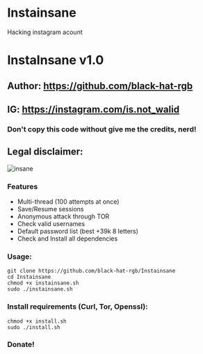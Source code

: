# Instainsane
Hacking instagram acount
# InstaInsane v1.0
## Author: https://github.com/black-hat-rgb
## IG: https://instagram.com/is.not_walid
### Don't copy this code without give me the credits, nerd!



## Legal disclaimer:

![insane](https://github.com/black-hat-rgb/Instainsane/blob/main/Instainsane.png)





### Features
- Multi-thread (100 attempts at once)
- Save/Resume sessions
- Anonymous attack through TOR
- Check valid usernames
- Default password list (best +39k 8 letters)
- Check and Install all dependencies



### Usage:
```
git clone https://github.com/black-hat-rgb/Instainsane
cd Instainsane
chmod +x instainsane.sh
sudo ./instainsane.sh
```


### Install requirements (Curl, Tor, Openssl):

```
chmod +x install.sh
sudo ./install.sh
```
### Donate!
